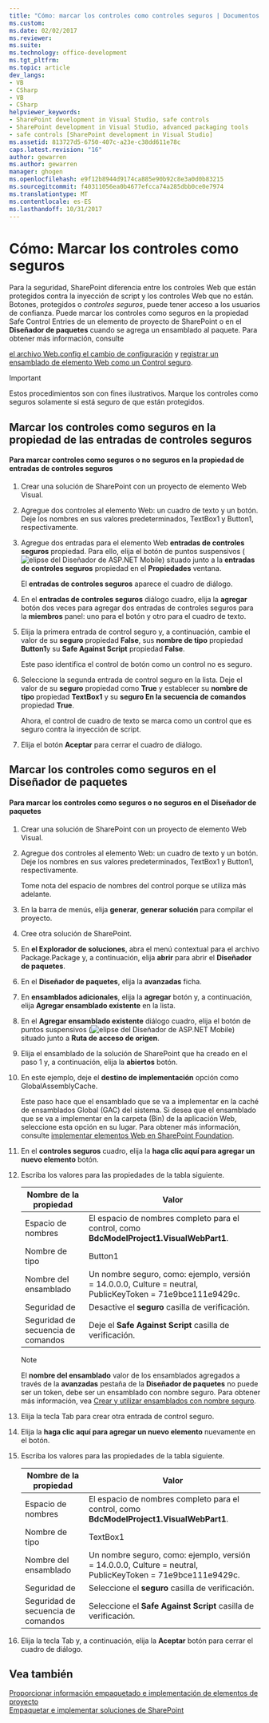```yaml
---
title: "Cómo: marcar los controles como controles seguros | Documentos de Microsoft"
ms.custom: 
ms.date: 02/02/2017
ms.reviewer: 
ms.suite: 
ms.technology: office-development
ms.tgt_pltfrm: 
ms.topic: article
dev_langs:
- VB
- CSharp
- VB
- CSharp
helpviewer_keywords:
- SharePoint development in Visual Studio, safe controls
- SharePoint development in Visual Studio, advanced packaging tools
- safe controls [SharePoint development in Visual Studio]
ms.assetid: 813727d5-6750-407c-a23e-c38dd611e78c
caps.latest.revision: "16"
author: gewarren
ms.author: gewarren
manager: ghogen
ms.openlocfilehash: e9f12b8944d9174ca885e90b92c8e3a0d0b83215
ms.sourcegitcommit: f40311056ea0b4677efcca74a285dbb0ce0e7974
ms.translationtype: MT
ms.contentlocale: es-ES
ms.lasthandoff: 10/31/2017
---
```

# <a name="how-to-mark-controls-as-safe-controls"></a>Cómo: Marcar los controles como seguros
  Para la seguridad, SharePoint diferencia entre los controles Web que están protegidos contra la inyección de script y los controles Web que no están. Botones, protegidos o *controles seguros*, puede tener acceso a los usuarios de confianza. Puede marcar los controles como seguros en la propiedad Safe Control Entries de un elemento de proyecto de SharePoint o en el **Diseñador de paquetes** cuando se agrega un ensamblado al paquete. Para obtener más información, consulte  
  
 [el archivo Web.config el cambio de configuración](http://go.microsoft.com/fwlink/?LinkId=178965) y [registrar un ensamblado de elemento Web como un Control seguro](http://go.microsoft.com/fwlink/?LinkId=171013).  
  
> [!IMPORTANT]  
>  Estos procedimientos son con fines ilustrativos. Marque los controles como seguros solamente si está seguro de que están protegidos.  
  
## <a name="marking-safe-controls-in-the-safe-control-entries-property"></a>Marcar los controles como seguros en la propiedad de las entradas de controles seguros  
  
#### <a name="to-mark-controls-as-safe-or-unsafe-in-the-safe-control-entries-property"></a>Para marcar controles como seguros o no seguros en la propiedad de entradas de controles seguros  
  
1.  Crear una solución de SharePoint con un proyecto de elemento Web Visual.  
  
2.  Agregue dos controles al elemento Web: un cuadro de texto y un botón. Deje los nombres en sus valores predeterminados, TextBox1 y Button1, respectivamente.  
  
3.  Agregue dos entradas para el elemento Web **entradas de controles seguros** propiedad. Para ello, elija el botón de puntos suspensivos (![elipse del Diseñador de ASP.NET Mobile](../sharepoint/media/mwellipsis.gif "elipse del Diseñador de ASP.NET Mobile")) situado junto a la **entradas de controles seguros** propiedad en el  **Propiedades** ventana.  
  
     El **entradas de controles seguros** aparece el cuadro de diálogo.  
  
4.  En el **entradas de controles seguros** diálogo cuadro, elija la **agregar** botón dos veces para agregar dos entradas de controles seguros para la **miembros** panel: uno para el botón y otro para el cuadro de texto.  
  
5.  Elija la primera entrada de control seguro y, a continuación, cambie el valor de su **seguro** propiedad **False**, sus **nombre de tipo** propiedad **Button1**y su **Safe Against Script** propiedad **False**.  
  
     Este paso identifica el control de botón como un control no es seguro.  
  
6.  Seleccione la segunda entrada de control seguro en la lista. Deje el valor de su **seguro** propiedad como **True** y establecer su **nombre de tipo** propiedad **TextBox1** y su **seguro En la secuencia de comandos** propiedad **True**.  
  
     Ahora, el control de cuadro de texto se marca como un control que es seguro contra la inyección de script.  
  
7.  Elija el botón **Aceptar** para cerrar el cuadro de diálogo.  
  
## <a name="marking-safe-controls-in-the-package-designer"></a>Marcar los controles como seguros en el Diseñador de paquetes  
  
#### <a name="to-mark-controls-as-safe-or-unsafe-in-the-package-designer"></a>Para marcar los controles como seguros o no seguros en el Diseñador de paquetes  
  
1.  Crear una solución de SharePoint con un proyecto de elemento Web Visual.  
  
2.  Agregue dos controles al elemento Web: un cuadro de texto y un botón. Deje los nombres en sus valores predeterminados, TextBox1 y Button1, respectivamente.  
  
     Tome nota del espacio de nombres del control porque se utiliza más adelante.  
  
3.  En la barra de menús, elija **generar**, **generar solución** para compilar el proyecto.  
  
4.  Cree otra solución de SharePoint.  
  
5.  En **el Explorador de soluciones**, abra el menú contextual para el archivo Package.Package y, a continuación, elija **abrir** para abrir el **Diseñador de paquetes**.  
  
6.  En el **Diseñador de paquetes**, elija la **avanzadas** ficha.  
  
7.  En **ensamblados adicionales**, elija la **agregar** botón y, a continuación, elija **Agregar ensamblado existente** en la lista.  
  
8.  En el **Agregar ensamblado existente** diálogo cuadro, elija el botón de puntos suspensivos (![elipse del Diseñador de ASP.NET Mobile](../sharepoint/media/mwellipsis.gif "elipse del Diseñador de ASP.NET Mobile")) situado junto a  **Ruta de acceso de origen**.  
  
9. Elija el ensamblado de la solución de SharePoint que ha creado en el paso 1 y, a continuación, elija la **abiertos** botón.  
  
10. En este ejemplo, deje el **destino de implementación** opción como GlobalAssemblyCache.  
  
     Este paso hace que el ensamblado que se va a implementar en la caché de ensamblados Global (GAC) del sistema. Si desea que el ensamblado que se va a implementar en la carpeta (Bin) de la aplicación Web, seleccione esta opción en su lugar. Para obtener más información, consulte [implementar elementos Web en SharePoint Foundation](http://go.microsoft.com/fwlink/?LinkId=177509).  
  
11. En el **controles seguros** cuadro, elija la **haga clic aquí para agregar un nuevo elemento** botón.  
  
12. Escriba los valores para las propiedades de la tabla siguiente.  
  
    |Nombre de la propiedad|Valor|  
    |-------------------|-----------|  
    |Espacio de nombres|El espacio de nombres completo para el control, como **BdcModelProject1.VisualWebPart1**.|  
    |Nombre de tipo|Button1|  
    |Nombre del ensamblado|Un nombre seguro, como: ejemplo, versión = 14.0.0.0, Culture = neutral, PublicKeyToken = 71e9bce111e9429c.|  
    |Seguridad de|Desactive el **seguro** casilla de verificación.|  
    |Seguridad de secuencia de comandos|Deje el **Safe Against Script** casilla de verificación.|  
  
    > [!NOTE]  
    >  El **nombre del ensamblado** valor de los ensamblados agregados a través de la **avanzadas** pestaña de la **Diseñador de paquetes** no puede ser un token, debe ser un ensamblado con nombre seguro. Para obtener más información, vea [Crear y utilizar ensamblados con nombre seguro](http://go.microsoft.com/fwlink/?LinkId=177513).  
  
13. Elija la tecla Tab para crear otra entrada de control seguro.  
  
14. Elija la **haga clic aquí para agregar un nuevo elemento** nuevamente en el botón.  
  
15. Escriba los valores para las propiedades de la tabla siguiente.  
  
    |Nombre de la propiedad|Valor|  
    |-------------------|-----------|  
    |Espacio de nombres|El espacio de nombres completo para el control, como **BdcModelProject1.VisualWebPart1**.|  
    |Nombre de tipo|TextBox1|  
    |Nombre del ensamblado|Un nombre seguro, como: ejemplo, versión = 14.0.0.0, Culture = neutral, PublicKeyToken = 71e9bce111e9429c.|  
    |Seguridad de|Seleccione el **seguro** casilla de verificación.|  
    |Seguridad de secuencia de comandos|Seleccione el **Safe Against Script** casilla de verificación.|  
  
16. Elija la tecla Tab y, a continuación, elija la **Aceptar** botón para cerrar el cuadro de diálogo.  
  
## <a name="see-also"></a>Vea también  
 [Proporcionar información empaquetado e implementación de elementos de proyecto](../sharepoint/providing-packaging-and-deployment-information-in-project-items.md)   
 [Empaquetar e implementar soluciones de SharePoint](../sharepoint/packaging-and-deploying-sharepoint-solutions.md)  
  
  